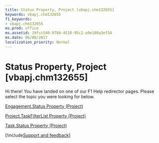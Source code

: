 ```yaml
---
title: Status Property, Project [vbapj.chm132655]
keywords: vbapj.chm132655
f1_keywords:
- vbapj.chm132655
ms.prod: office
ms.assetid: 19fcc540-9784-4518-95c2-a9e100a3ef34
ms.date: 06/08/2017
localization_priority: Normal
---
```



# Status Property, Project [vbapj.chm132655]

Hi there! You have landed on one of our F1 Help redirector pages. Please select the topic you were looking for below.

[Engagement.Status Property (Project)](https://msdn.microsoft.com/library/d928fab4-e451-2384-8b0d-1493b444b390%28Office.15%29.aspx)

[Project.TaskFilterList Property (Project)](https://msdn.microsoft.com/library/303b49c8-cfc3-f4d6-197a-a4dfc130ee85%28Office.15%29.aspx)

[Task.Status Property (Project)](https://msdn.microsoft.com/library/4ea3a033-2306-8ae1-4e5e-c0420dcfa3dc%28Office.15%29.aspx)

[!include[Support and feedback](~/includes/feedback-boilerplate.md)]